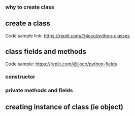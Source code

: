 

### why to create class

## create a class
Code sample link: <https://replit.com/@jjoco/python-classes>


## class fields and methods
Code sample: <https://replit.com/@jjoco/python-fields>

### constructor


### private methods and fields


## creating instance of class (ie object)


